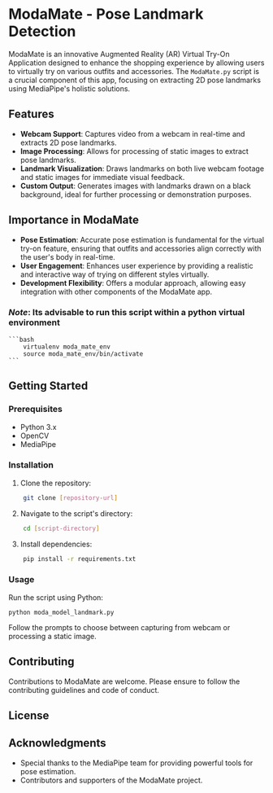 # ModaMate - Pose Landmark Detection

ModaMate is an innovative Augmented Reality (AR) Virtual Try-On Application designed to enhance the shopping experience by allowing users to virtually try on various outfits and accessories. The `ModaMate.py` script is a crucial component of this app, focusing on extracting 2D pose landmarks using MediaPipe's holistic solutions.

## Features
- **Webcam Support**: Captures video from a webcam in real-time and extracts 2D pose landmarks.
- **Image Processing**: Allows for processing of static images to extract pose landmarks.
- **Landmark Visualization**: Draws landmarks on both live webcam footage and static images for immediate visual feedback.
- **Custom Output**: Generates images with landmarks drawn on a black background, ideal for further processing or demonstration purposes.

## Importance in ModaMate
- **Pose Estimation**: Accurate pose estimation is fundamental for the virtual try-on feature, ensuring that outfits and accessories align correctly with the user's body in real-time.
- **User Engagement**: Enhances user experience by providing a realistic and interactive way of trying on different styles virtually.
- **Development Flexibility**: Offers a modular approach, allowing easy integration with other components of the ModaMate app.

### *Note*: Its advisable to run this script within a python virtual environment 
    ```bash
        virtualenv moda_mate_env
        source moda_mate_env/bin/activate 
    ```

## Getting Started
### Prerequisites
- Python 3.x
- OpenCV
- MediaPipe

### Installation
1. Clone the repository:
```bash
    git clone [repository-url]
```
2. Navigate to the script's directory:
```bash
    cd [script-directory]
```
3. Install dependencies:
```bash
    pip install -r requirements.txt
```

### Usage
Run the script using Python:
```
python moda_model_landmark.py
```
Follow the prompts to choose between capturing from webcam or processing a static image.

## Contributing
Contributions to ModaMate are welcome. Please ensure to follow the contributing guidelines and code of conduct.

## License


## Acknowledgments
- Special thanks to the MediaPipe team for providing powerful tools for pose estimation.
- Contributors and supporters of the ModaMate project.